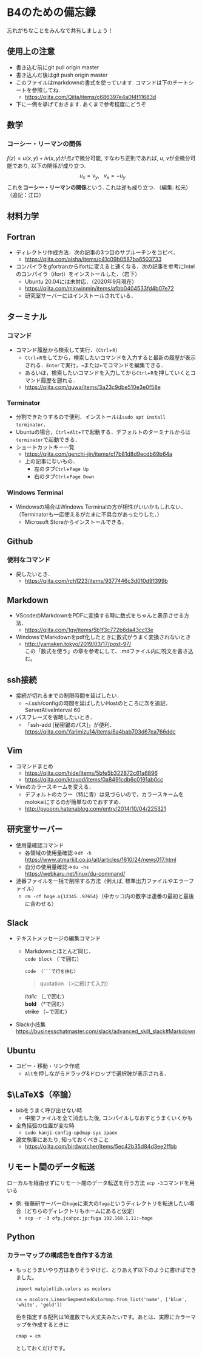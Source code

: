 # B4のための備忘録
忘れがちなことをみんなで共有しましょう！

## 使用上の注意
* 書き込む前にgit pull origin master
* 書き込んだ後はgit push origin master
* このファイルはmarkdownの書式を使っています. コマンドは下のチートシートを参照してね. 
    * https://qiita.com/Qiita/items/c686397e4a0f4f11683d
* 下に一例を挙げておきます. あくまで参考程度にどうぞ
## 数学
### コーシー・リーマンの関係
$f(z) = u(x, y) + iv(x, y)$が点$z$で微分可能, すなわち正則であれば, $u, ~v$が全微分可能であり, 以下の関係が成り立つ.
$$u_{x} = v_{y},~~~v_{x} = -u_{y}$$
これを**コーシー・リーマンの関係**という. これは逆も成り立つ. （編集: 松元）（追記：江口）

## 材料力学

## Fortran
* ディレクトリ作成方法．次の記事の3つ目のサブルーチンをコピペ．
    * https://qiita.com/aisha/items/c41c09b0587ba6503733
* コンパイラをgfortranからifortに変えると速くなる．次の記事を参考にIntelのコンパイラ（ifort）をインストールした．（岩下）
    * Ubuntu 20.04には未対応．（2020年9月現在）
    * https://qiita.com/minwinmin/items/afbb0404533fd4b07e72 
    * 研究室サーバーにはインストールされている．

## ターミナル
### コマンド
* コマンド履歴から検索して実行．（`Ctrl`+`R`）
    * `Ctrl`+`R`をしてから，検索したいコマンドを入力すると最新の履歴が表示される．`Enter`で実行，`→`または`←`でコマンドを編集できる．
    * あるいは，検索したいコマンドを入力してから`Ctrl`+`R`を押していくとコマンド履歴を遡れる．
    * https://qiita.com/quwa/items/3a23c9dbe510e3e0f58e
### Terminator
* 分割できたりするので便利．インストールは`sudo apt install terminator`．
* Ubuntuの場合，`Ctrl`+`Alt`+`T`で起動する．デフォルトのターミナルからは`terminator`で起動できる．
* ショートカットキー一覧
    * https://qiita.com/genchi-jin/items/cf7b81d8d9ecdb69b64a
    * 上の記事にないもの．
        * 左のタブ`Ctrl`+`Page Up`
        * 右のタブ`Ctrl`+`Page Down`
### Windows Terminal
* Windowsの場合はWindows Terminalの方が相性がいいかもしれない．（Terminatorも一応使えるがたまに不具合があったりした．）
    * Microsoft Storeからインストールできる．

## Github
### 便利なコマンド
* 戻したいとき．
    * https://qiita.com/rch1223/items/9377446c3d010d91399b

## Markdown
* VScodeのMarkdownをPDFに変換する時に数式をちゃんと表示させる方法．
    * https://qiita.com/1gy/items/5b1f3c772b6da43cc13e
* WindowsでMarkdownをpdf化したときに数式がうまく変換されないとき
    * http://yamaken.tokyo/2019/03/17/post-97/  
    この「数式を使う」の章を参考にして、.mdファイル内に呪文を書き込む。

## ssh接続
* 接続が切れるまでの制限時間を延ばしたい．
    * ~/.ssh/configの時間を延ばしたいHostのところに次を追記．<br>ServerAliveInterval 60
* パスフレーズを省略したいとき．
    * 「ssh-add [秘密鍵のパス]」が便利．
        https://qiita.com/Yarimizu14/items/6a4bab703d67ea766ddc

## Vim
* コマンドまとめ
    * https://qiita.com/hide/items/5bfe5b322872c61a6896
    * https://qiita.com/ktoyod/items/0a8491cdb6c0191ab0cc
* Vimのカラースキームを変える．
    * デフォルトのカラー（特に青）は見づらいので，カラースキームをmolokaiにするのが簡単なのでおすすめ．
    * http://pyoonn.hatenablog.com/entry/2014/10/04/225321
## 研究室サーバー
* 使用量確認コマンド
    * 各領域の使用量確認→`df -h`  
        https://www.atmarkit.co.jp/ait/articles/1610/24/news017.html
    * 自分の使用量確認→`du -hs`  
        https://webkaru.net/linux/du-command/
* 連番ファイルを一括で削除する方法（例えば, 標準出力ファイルやエラーファイル）
    * `rm -rf hoge.o{12345..97654}`（中カッコ内の数字は連番の最初と最後に合わせる）

## Slack
* テキストメッセージの編集コマンド
    * Markdownとほとんど同じ．<br>
        `code block` （`で囲む）
        
        ```
        code （```で行を挟む）
        ```
        >quotation （>に続けて入力）
        
        _italic_ （_で囲む）  
        **bold** （*で囲む）  
        ~~strike~~ （~で囲む）  
* Slack小技集  
        https://businesschatmaster.com/slack/advanced_skill_slack#Markdown

## Ubuntu
* コピー・移動・リンク作成
    * `Alt`を押しながらドラッグ&ドロップで選択肢が表示される．

## $\LaTeX$（卒論）
* bibをうまく呼び出せない時
    * 中間ファイルを全て消去した後, コンパイルしなおすとうまくいくかも
* 全角括弧の位置が変な時
    * `sudo kanji-config-updmap-sys ipaex`
* 論文執筆にあたり, 知っておくべきこと
    * https://qiita.com/birdwatcher/items/5ec42b35d84d3ee2ffbb

## リモート間のデータ転送
ローカルを経由せずにリモート間のデータ転送を行う方法
`scp -3`コマンドを用いる

* 例: 後藤研サーバーの`hoge`に東大の`fuga`というディレクトリを転送したい場合（どちらのディレクトリもホームにあると仮定）
    * `scp -r -3 ofp.jcahpc.jp:fuga 192.168.1.11:~hoge`



## Python

### カラーマップの構成色を自作する方法

- もっとうまいやり方はありそうやけど、とりあえず以下のように書けばできました。<br/>

  ```
  import matplotlib.colors as mcolors
  
  cm = mcolors.LinearSegmentedColormap.from_list('name', ['blue', 'white', 'gold'])
  ```

  色を指定する配列は16進数でも大丈夫みたいです。あとは、実際にカラーマップを作成するときに<br/>

  ```
  cmap = cm
  ```

  としておくだけです。

